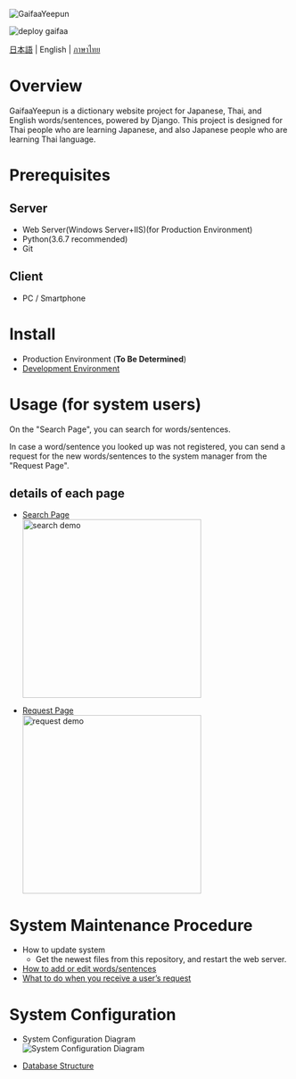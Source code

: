![GaifaaYeepun](https://user-images.githubusercontent.com/42882840/80269234-b4ad1c80-86e8-11ea-8a02-567b854170d5.png)

![deploy gaifaa](https://github.com/jocv-thai/pleethai/workflows/deploy%20gaifaa/badge.svg)

[日本語](../../README.md) | English | [ภาษาไทย](../th/README.md)

# Overview
GaifaaYeepun is a dictionary website project for Japanese, Thai, and English words/sentences, powered by Django.
This project is designed for Thai people who are learning Japanese, and also Japanese people who are learning Thai language.

# Prerequisites
## Server

* Web Server(Windows Server+IIS)(for Production Environment)
* Python(3.6.7 recommended)
* Git

## Client

* PC / Smartphone


# Install
- Production Environment (**To Be Determined**)
- [Development Environment](./install_develop.md)


# Usage (for system users)
On the "Search Page", you can search for words/sentences.

In case a word/sentence you looked up was not registered, you can send a request for the new
words/sentences to the system manager from the "Request Page".


## details of each page

- [Search Page](./howtouse_search.md)  
[<img src ="https://user-images.githubusercontent.com/42882840/101600410-96f5b300-3a3e-11eb-946c-67aa101f1ddb.gif" alt="search demo" width="320">](./howtouse_search.md)

- [Request Page](./howtouse_request.md)  
[<img src ="https://user-images.githubusercontent.com/42882840/101600726-0f5c7400-3a3f-11eb-8bad-3a91b21d8d55.png" alt="request demo" width="320">](./howtouse_request.md)


# System Maintenance Procedure
- How to update system
  - Get the newest files from this repository, and restart the web server.
- [How to add or edit words/sentences](./maintenance_dataedit.md)
- [What to do when you receive a user’s request](./maintenance_reqreceived.md)


# System Configuration
- System Configuration Diagram  
![System Configuration Diagram](https://docs.google.com/drawings/d/e/2PACX-1vSLFh_yZhKKi0L7hnfksXXx2Rjc6bimx0RjocQRpwrI5KxMZSzmARUx9lNiZXjq-8R6oSboAkMqkxgV/pub?w=2024&h=996)

- [Database Structure](./database.md)
